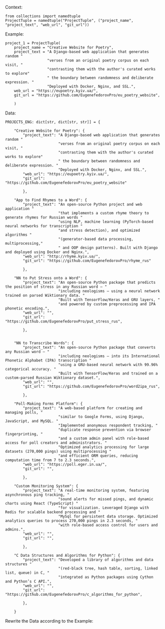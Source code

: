 Context:

    from collections import namedtuple
    ProjectTuple = namedtuple("ProjectTuple", ("project_name", "project_text", "web_url", "git_url"))

Example:

    project_1 = ProjectTuple(
        project_name = "Creative Website for Poetry",
        project_text = "A Django-based web application that generates random "
                       "verses from an original poetry corpus on each visit, "
                       "contrasting them with the author's curated works to explore"
                       " the boundary between randomness and deliberate expression. "
                       "Deployed with Docker, Nginx, and SSL.",
        web_url = "https://eupoetry.kyiv.ua/",
        git_url = "https://github.com/EugenefedorovPro/eu_poetry_website",

        )

Data:

    PROJECTS_ENG: dict[str, dict[str, str]] = {

        "Creative Website for Poetry": {
            "project_text": "A Django-based web application that generates random "
                            "verses from an original poetry corpus on each visit, "
                            "contrasting them with the author's curated works to explore"
                            " the boundary between randomness and deliberate expression. "
                            "Deployed with Docker, Nginx, and SSL.",
            "web_url": "https://eupoetry.kyiv.ua/",
            "git_url": "https://github.com/EugenefedorovPro/eu_poetry_website"

            },

        "App to Find Rhymes to a Word": {
            "project_text": "An open-source Python project and web application "
                            "that implements a custom rhyme theory to generate rhymes for Russian words "
                            "using NLP, machine learning (PyTorch-based neural networks for transcription "
                            "and stress detection), and optimized algorithms "
                            "(generator-based data processing, multiprocessing,"
                            " and OOP design patterns). Built with Django and deployed using Docker and Nginx.",
            "web_url": "http://rhyme.kyiv.ua/",
            "git_url": "https://github.com/EugenefedorovPro/rhyme_rus"

            },

        "NN to Put Stress onto a Word": {
            "project_text": "An open-source Python package that predicts the position of stress in any Russian word — "
                            "including neologisms — using a neural network trained on parsed Wiktionary data. "
                            "Built with TensorFlow/Keras and GRU layers, "
                            "and powered by custom preprocessing and IPA phonetic encoding.",
            "web_url": "",
            "git_url": "https://github.com/EugenefedorovPro/put_stress_rus",

            },


        "NN to Transcribe Words": {
            "project_text": "An open-source Python package that converts any Russian word — "
                            "including neologisms — into its International Phonetic Alphabet (IPA) transcription "
                            "using a GRU-based neural network with 99.96% categorical accuracy. "
                            "Built with TensorFlow/Keras and trained on a custom-parsed Russian Wiktionary dataset.",
            "web_url": "",
            "git_url": "https://github.com/EugenefedorovPro/word2ipa_rus",

            },

        "Poll-Making Forms Platform": {
            "project_text": "A web-based platform for creating and managing polls, "
                            "similar to Google Forms, using Django, JavaScript, and MySQL. "
                            "Implemented anonymous respondent tracking, "
                            "duplicate response prevention via browser fingerprinting, "
                            "and a custom admin panel with role-based access for poll creators and administrators. "
                            "Optimized analytics processing for large datasets (270,000 pings) using multiprocessing "
                            "and efficient ORM queries, reducing computation time from 7 to 2.3 seconds.",
            "web_url": "https://poll.eger.in.ua/",
            "git_url": "",

            },

        "Custom Monitoring System": {
            "project_text": "A real-time monitoring system, featuring asynchronous ping tracking, "
                            "sound alerts for missed pings, and dynamic charts using React (TypeScript) "
                            "for visualization. Leveraged Django with Redis for scalable backend processing and "
                            "MySql for persistent data storage. Optimized analytics queries to process 270,000 pings in 2.3 seconds, "
                            "with role-based access control for users and admins.",
            "web_url": "",
            "git_url": "",

            },

        "C Data Structures and Algorithms for Python": {
            "project_text": "Developed a library of algorithms and data structures "
                            "(red-black tree, hash table, sorting, linked list, queue) in C, "
                            "integrated as Python packages using Cython and Python’s C API.",
            "web_url": "",
            "git_url": "https://github.com/EugenefedorovPro/c_algorithms_for_python",

            },

        }
Rewrite the Data according to the Example:
